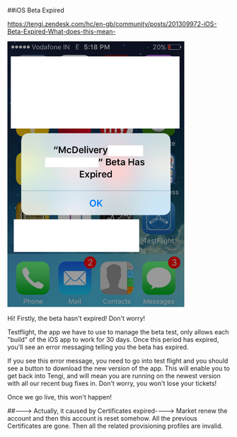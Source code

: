 ##iOS Beta Expired

https://tengi.zendesk.com/hc/en-gb/community/posts/201309972-iOS-Beta-Expired-What-does-this-mean-

<img src="./screenshots/betaInvalid.png" hight="200" width="400">

Hi!  Firstly, the beta hasn't expired!  Don't worry!

Testflight, the app we have to use to manage the beta test, only allows each "build" of the iOS app to work for 30 days.  Once this period has expired, you'll see an error messaging telling you the beta has expired.  

If you see this error message, you need to go into test flight and you should see a button to download the new version of the app.  This will enable you to get back into Tengi, and will mean you are running on the newest version with all our recent bug fixes in.  Don't worry, you won't lose your tickets!

Once we go live, this won't happen!




##---> Actually,
 it caused by Certificates expired----> Market renew the account and then this account is reset somehow. All the previous Certificates are gone. Then all the related provisioning profiles are invalid.
 
 